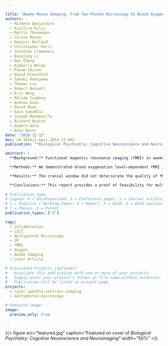 ```yaml
---

title: "Awake Mouse Imaging: From Two-Photon Microscopy to Blood Oxygen–Level Dependent Functional Magnetic Resonance Imaging"
authors:
  - Michèle Desjardins
  - Kıvılcım Kılıç
  - Martin Thunemann
  - Celine Mateo
  - Dominic Holland
  - Christopher Ferri
  - Jonathan Cremonesi
  - Baoqiang Li
  - Qun Cheng
  - Kimberly Weldy
  - Payam Saisan
  - David Kleinfeld
  - Takaki Komiyama
  - Thomas Liu
  - Robert Bussell
  - Eric Wong
  - Miriam Scadeng
  - Andrew Dunn
  - David Boas
  - Sava Sakadžić
  - Joseph Mandeville
  - Richard Buxton
  - Anders Dale
  - Anna Devor
date: "2018-12-12"
doi: 10.1016/j.bpsc.2018.12.002
publication: "*Biological Psychiatry: Cognitive Neuroscience and Neuroimaging*"

abstract: |
  **Background:** Functional magnetic resonance imaging (fMRI) in awake behaving mice is well positioned to bridge the detailed cellular-level view of brain activity, which has become available owing to recent advances in microscopic optical imaging and genetics, to the macroscopic scale of human noninvasive observables. However, though microscopic (e.g., two-photon imaging) studies in behaving mice have become a reality in many laboratories, awake mouse fMRI remains a challenge. Owing to variability in behavior among animals, performing all types of measurements within the same subject is highly desirable and can lead to higher scientific rigor.

  **Methods:** We demonstrated blood oxygenation level–dependent fMRI in awake mice implanted with long-term cranial windows that allowed optical access for microscopic imaging modalities and optogenetic stimulation. We started with two-photon imaging of single-vessel diameter changes (n = 1). Next, we implemented intrinsic optical imaging of blood oxygenation and flow combined with laser speckle imaging of blood flow obtaining a mesoscopic picture of the hemodynamic response (n = 16). Then we obtained corresponding blood oxygenation level–dependent fMRI data (n = 5). All measurements could be performed in the same mice in response to identical sensory and optogenetic stimuli.

  **Results:** The cranial window did not deteriorate the quality of fMRI and allowed alternation between imaging modalities in each subject.

  **Conclusions:** This report provides a proof of feasibility for multiscale imaging approaches in awake mice. In the future, this protocol could be extended to include complex cognitive behaviors translatable to humans, such as sensory discrimination or attention.
  
# Publication type.
# Legend: 0 = Uncategorized; 1 = Conference paper; 2 = Journal article;
# 3 = Preprint / Working Paper; 4 = Report; 5 = Book; 6 = Book section;
# 7 = Thesis; 8 = Patent
publication_types: ["2"]

tags:
  - Collaboration
  - LSCI
  - Multiphoton Microscopy
  - 2P
  - fMRI
  - Oxygen
  - Awake Imaging
  - Cover Article

# Associated Projects (optional)
#   Associate this publication with one or more of your projects.
#   Simply enter your project's folder or file name without extension.
#   Publication will be listed on project page.
projects:
  - laser-speckle-contrast-imaging
  - multiphoton-microscopy

# Featured image
image:
  preview_only: true

---
```


{{< figure src="featured.jpg" caption="Featured on cover of *Biological Psychiatry: Cognitive Neuroscience and Neuroimaging*" width="50%" >}}
